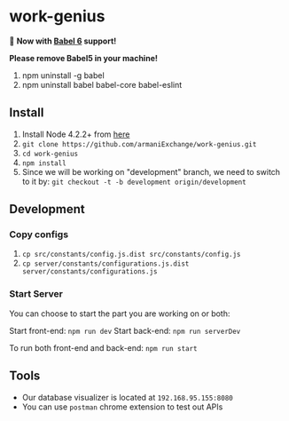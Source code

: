 # work-genius

:rocket: **Now  with [Babel 6](https://github.com/babel/babel) support!**

**Please remove Babel5 in your machine!**

1. npm uninstall -g babel
2. npm uninstall babel babel-core babel-eslint


## Install
1. Install Node 4.2.2+ from [here](https://nodejs.org/en/])
2. `git clone https://github.com/armaniExchange/work-genius.git`
3. `cd work-genius`
4. `npm install`
5. Since we will be working on "development" branch, we need to switch to it by: `git checkout -t -b development origin/development`


## Development
### Copy configs
1. `cp src/constants/config.js.dist src/constants/config.js`
2. `cp server/constants/configurations.js.dist server/constants/configurations.js`

### Start Server
You can choose to start the part you are working on or both:

Start front-end: `npm run dev`
Start back-end: `npm run serverDev`

To run both front-end and back-end: `npm run start`

## Tools
- Our database visualizer is located at `192.168.95.155:8080`
- You can use `postman` chrome extension to test out APIs

